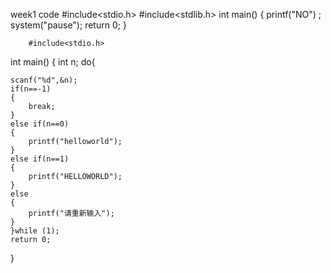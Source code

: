 week1
    code
        #include<stdio.h>
        #include<stdlib.h>
        int main()
        {
	         printf("NO") ;
	         system("pause");
	         return 0;
        }

        #include<stdio.h>

int main()
{
	int n;
do{

	scanf("%d",&n);
	if(n==-1)
	{
		break;
	}
	else if(n==0)
	{
		printf("helloworld");
	}
	else if(n==1)
	{
		printf("HELLOWORLD");
	}
	else
	{
		printf("请重新输入");
	}
	}while (1);
	return 0;
}

